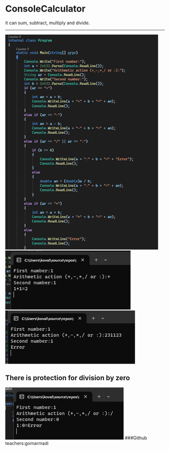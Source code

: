 # ConsoleCalculator
it can sum, subtract, multiply and divide.
___
![Screenshot](https://github.com/neomitt/ConsoleCalculator/blob/main/screen1.png)
![Screenshot](https://github.com/neomitt/ConsoleCalculator/blob/main/screen2.png)
![Screenshot](https://github.com/neomitt/ConsoleCalculator/blob/main/screen3.png)
## There is **protection for division by zero**
![Screenshot](https://github.com/neomitt/ConsoleCalculator/blob/main/screen4.png)
###Github teachers:gomarmadi
